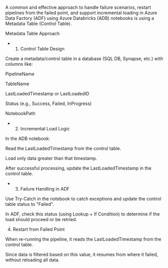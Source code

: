 A common and effective approach to handle failure scenarios, restart pipelines from the failed point, and support incremental loading in Azure Data Factory (ADF) using Azure Databricks (ADB) notebooks is using a Metadata Table (Control Table).

Metadata Table Approach

- 1. Control Table Design

Create a metadata/control table in a database (SQL DB, Synapse, etc.) with columns like:

PipelineName

TableName

LastLoadedTimestamp or LastLoadedID

Status (e.g., Success, Failed, InProgress)

NotebookPath


- 2. Incremental Load Logic

In the ADB notebook:

Read the LastLoadedTimestamp from the control table.

Load only data greater than that timestamp.

After successful processing, update the LastLoadedTimestamp in the control table.


- 3. Failure Handling in ADF

Use Try-Catch in the notebook to catch exceptions and update the control table status to "Failed".

In ADF, check this status (using Lookup + If Condition) to determine if the load should proceed or be retried.


4. Restart from Failed Point

When re-running the pipeline, it reads the LastLoadedTimestamp from the control table.

Since data is filtered based on this value, it resumes from where it failed, without reloading all data.


